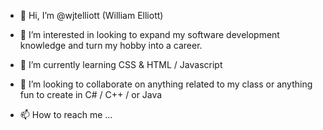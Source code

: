 - 👋 Hi, I’m @wjtelliott (William Elliott)

- 👀 I’m interested in looking to expand my software development knowledge and turn my hobby into a career.

- 🌱 I’m currently learning CSS & HTML / Javascript

- 💞️ I’m looking to collaborate on anything related to my class or anything fun to create in C# / C++ / or Java

- 📫 How to reach me ...
